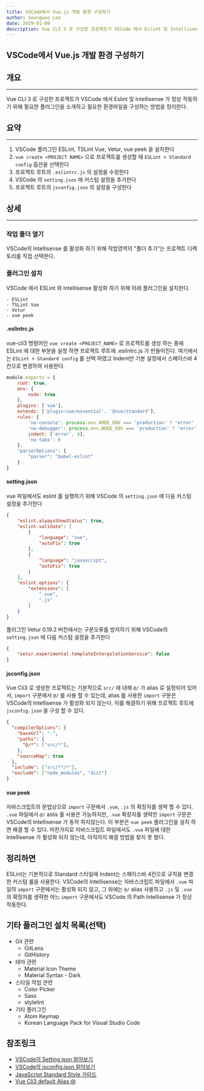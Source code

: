 ```yaml
---
title: VSCode에서 Vue.js 개발 환경 구성하기
author: Seungwoo Lee
date: 2019-01-09
description: Vue CLI 3 로 구성한 프로젝트가 VSCode 에서 Eslint 및 Intellisense 가 정상 작동하기 위해 필요한 플러그인을 소개하고 필요한 환경파일을 구성하는 방법을 정리한다.
---
```


VSCode에서 Vue.js 개발 환경 구성하기
------------------------------------------
## 개요 
---
Vue CLI 3 로 구성한 프로젝트가 VSCode 에서 Eslint 및 Intellisense 가 정상 작동하기 위해 필요한 플러그인을 소개하고 필요한 환경파일을 구성하는 방법을 정리한다.


## 요약
---
1. VSCode 플러그인 ESLint, TSLint Vue, Vetur, vue peek 을 설치한다 
2. `vue create <PROJECT NAME>` 으로 프로젝트를 생성할 때 `ESLint + Standard config` 옵션을 선택한다
3. 프로젝트 루트의 `.eslintrc.js` 의 설정을 수정한다
4. VSCode 의 `setting.json` 에 커스텀 설정을 추가한다
5. 프로젝트 루트의 `jsconfig.json` 의 설정을 구성한다



## 상세 
---

### 작업 폴더 열기
VSCode의 Intellisense 를 활성화 하기 위해 작업영역의 "폴더 추가"는 프로젝트 디렉토리를 직접 선택한다.

### 플러그인 설치 

VSCode 에서 ESLint 와 Intellisense 활성화 하기 위해 아래 플러그인을 설치한다.

    - ESLint 
    - TSLint Vue
    - Vetur
    - vue peek 

#### .eslintrc.js
vue-cli3 명령어인 `vue create <PROJECT_NAME>` 로 프로젝트를 생성 하는 중에 ESLint 에 대한 부분을 설정 하면 프로젝트 루트에 .eslintrc.js 가 만들어진다. 여기에서는 `ESLint + Standard config` 를 선택 하였고 Indent만 기본 설정에서 스페이스바 4칸으로 변경하여 사용한다.

```js
module.exports = {
    root: true,
    env: {
        node: true
    },
    plugins: ['vue'],
    extends: ['plugin:vue/essential', '@vue/standard'],
    rules: {
        'no-console': process.env.NODE_ENV === 'production' ? 'error' : 'off',
        'no-debugger': process.env.NODE_ENV === 'production' ? 'error' : 'off',
        indent: ['error', 4],
        'no-tabs': 0
    },
    "parserOptions": {
        "parser": "babel-eslint"
    }
}
```

#### setting.json
vue 파일에서도 eslint 를 실행하기 위해 VSCode 의 `setting.json` 에 다음 커스텀 설정을 추가한다 
```json
{
    "eslint.alwaysShowStatus": true,
	"eslint.validate": [
		{
            "language": "vue",
            "autoFix": true
        },
        {
            "language": "javascript",
            "autoFix": true
        }
    ],
    "eslint.options": {
        "extensions": [
            ".vue",
            ".js"
        ]
    }
}
```

플러그인 Vetur 0.19.2 버전에서는 구문오류를 방지하기 위해 VSCode의 `setting.json` 에 다음 커스텀 설정을 추가한다  

```json 
{
    "vetur.experimental.templateInterpolationService": false
}
```

#### jsconfig.json
Vue Cli3 로 생성한 프로젝트는 기본적으로 `src/` 에 대해 `@/` 가 alias 로 설정되어 있어서, `import` 구문에서 `@/` 를 사용 할 수 있는데, alias 를 사용한 `import` 구문은 VSCode의 Intellisense 가 활성화 되지 않는다. 이를 해결하기 위해 프로젝트 루트에 `jsconfig.json` 을 구성 할 수 있다.

```json
{
  "compilerOptions": {
    "baseUrl": ".",
    "paths": {
      "@/*": ["src/*"],
    },
    "sourceMap": true
  },
  "include": ["src/**/*"],
  "exclude": ["node_modules", "dist"]
}

```

#### vue peek
자바스크립트의 문법상으로 `import` 구문에서 `.vue`, `.js` 의 확장자를 생략 할 수 있다. `.vue` 파일에서 `@/` aslis 를 사용은 가능하지만, `.vue` 확장자를 생략한 `import` 구문은 VSCode의 Intellisense 가 동작 하지않는다. 이 부분은 `vue peek` 플러그인을 설치 하면 해결 할 수 있다. 마찬가지로 자바스크립트 파일에서도 `.vue` 파일에 대한 Intellisense 가 활성화 되지 않는데, 아직까지 해결 방법을 찾지 못 했다.


## 정리하면
ESLint는 기본적으로 Standard 스타일에 Indent는 스페이스바 4칸으로 규칙을 변경한 커스텀 룰을 사용한다. VSCode의 Intellisense는 자바스크립트 파일에서 `.vue` 파일의 `import` 구문에서는 활성화 되지 않고, 그 외에는 `@/` alias 사용하고 `.js` 및 `.vue` 의 확장자를 생략한 어느 `import` 구문에서도 VSCode 의 Path Intellisense 가 정상 작동한다. 


## 기타 플러그인 설치 목록(선택)
* Git 관련 
    - GitLens 
    - GitHistory 
* 테마 관련 
    - Material Icon Theme
    - Material Syntax - Dark 
* 스타일 작업 관련
    - Color Picker 
    - Sass
    - stylelint
* 기타 플러그인 
    - Atom Keymap 
    - Korean Language Pack for Visual Studio Code 

## 참조링크

* [VSCode의 Setting.json 알아보기](https://vscode.readthedocs.io/en/latest/getstarted/settings/)
* [VSCode의 jsconfig.json 알아보기](https://code.visualstudio.com/docs/languages/jsconfig)
* [JavaScript Standard Style 가이드](https://standardjs.com/)
* [Vue Cli3 default Alias @](https://github.com/vuejs/vue-cli/blob/ff57b8f55fa69873f643e418cfe6d4842d7c7674/packages/%40vue/cli-service/lib/config/base.js#L49-L50)


